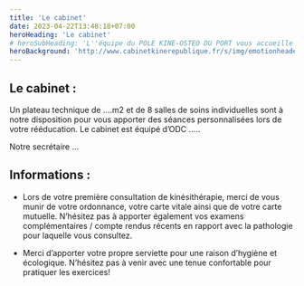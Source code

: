 ```yaml
---
title: 'Le cabinet'
date: 2023-04-22T13:48:18+07:00
heroHeading: 'Le cabinet'
# heroSubHeading: 'L''équipe du POLE KINE-OSTEO DU PORT vous accueille du lundi au vendredi, sur RDV, pour prendre en charge votre rééducation.'
heroBackground: 'http://www.cabinetkinerepublique.fr/s/img/emotionheader5620394.png?1588682237.920px.341px'
---
```


## Le cabinet :

Un plateau technique de ....m2 et de 8 salles de soins individuelles sont à notre disposition pour vous apporter des séances personnalisées lors de votre rééducation. Le cabinet est équipé d’ODC .....

Notre secrétaire ...

## Informations :

- Lors de votre première consultation de kinésithérapie, merci de vous munir de votre ordonnance, votre carte vitale ainsi que de votre carte mutuelle. N’hésitez pas à apporter également vos examens complémentaires / compte rendus récents en rapport avec la pathologie pour laquelle vous consultez.

- Merci d’apporter votre propre serviette pour une raison d’hygiène et écologique. N’hésitez pas à venir avec une tenue confortable pour pratiquer les exercices!
